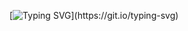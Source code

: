 



[![Typing SVG](https://readme-typing-svg.herokuapp.com?font=Fira+Code&pause=1000&width=435&lines=Hi%2C+I'm+Luca+%F0%9F%91%8B;Welcome+to+my+profile!;Always+learning+new+things;Did+you+know+that+otters+hold+hands?)](https://git.io/typing-svg)
